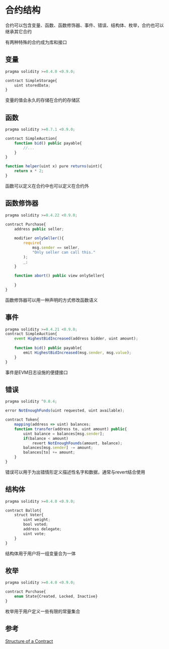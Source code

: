 # 合约结构

合约可以包含变量、函数、函数修饰器、事件、错误、结构体、枚举，合约也可以继承其它合约

有两种特殊的合约成为库和接口

## 变量

```js
pragma solidity >=0.4.0 <0.9.0;

contract SimpleStorage{
    uint storedData;
}
```

变量的值会永久的存储在合约的存储区

## 函数

```js
pragma solidity >=0.7.1 <0.9.0;

contract SimpleAuction{
    function bid() public payable{
        //...
    }
}

function helper(uint x) pure returns(uint){
    return x * 2;
}
```

函数可以定义在合约中也可以定义在合约外

## 函数修饰器

```js
pragma solidity >=0.4.22 <0.9.0;

contract Purchase{
    address public seller;
    
    modifier onlySeller(){
        require(
        	msg.sender == seller,
            "Only seller can call this."
        );
        _;
    }
    
    function abort() public view onlySeller{
        
    }
}
```

函数修饰器可以用一种声明的方式修改函数语义

## 事件

```js
pragma solidity >=0.4.21 <0.9.0;
contract SimpleAuction{
    event HighestBidIncreased(address bidder, uint amount);
    
    function bid() public payable{
        emit HighestBidIncreased(msg.sender, msg.value);
    }
}
```

事件是EVM日志设施的便捷接口

## 错误

```js
pragma solidity ^0.8.4;

error NotEnoughFunds(uint requested, uint available);

contract Token{
    mapping(address => uint) balances;
    function transfer(address to, uint amount) public{
        uint balance = balances[msg.sender];
        if(balance < amount)
            revert NotEnoughFounds(amount, balance);
        balances[msg.sender] -= amount;
        balances[to] += amount;
    }
}
```

错误可以用于为出错情形定义描述性名字和数据，通常与revert结合使用

## 结构体

```js
pragma solidity >=0.4.0 <0.9.0;

contract Ballot{
    struct Voter{
        uint weight;
        bool voted;
        address delegate;
        uint vote;
    }
}
```

结构体用于用户将一组变量合为一体

## 枚举

```js
pragma solidity >=0.4.0 <0.9.0;

contract Purchase{
    enum State{Created, Locked, Inactive}
}
```

枚举用于用户定义一些有限的常量集合

## 参考

[Structure of a Contract](https://docs.soliditylang.org/en/develop/structure-of-a-contract.html)

